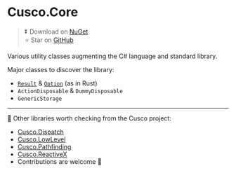 # Cusco.Core

> ⏬ Download on [NuGet](https://www.nuget.org/packages/Cusco.Core)  
> ⭐ Star on [GitHub](https://github.com/Supraxel/Cusco)

Various utility classes augmenting the C# language and standard library.

Major classes to discover the library:
- [`Result`](https://doc.rust-lang.org/std/result/) & [`Option`](https://doc.rust-lang.org/std/option/) (as in Rust)
- `ActionDisposable` & `DummyDisposable`
- `GenericStorage`

---

👀 Other libraries worth checking from the Cusco project:
- [Cusco.Dispatch](https://github.com/Supraxel/Cusco/blob/main/libs/dispatch/README.md)
- [Cusco.LowLevel](https://github.com/Supraxel/Cusco/blob/main/libs/low-level/README.md)
- [Cusco.Pathfinding](https://github.com/Supraxel/Cusco/blob/main/libs/pathfinding/README.md)
- [Cusco.ReactiveX](https://github.com/Supraxel/Cusco/blob/main/libs/ReactiveX/README.md)
- Contributions are welcome 🤝
